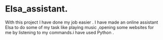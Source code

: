 # Elsa_assistant.
With this project I have done my job easier . I have made an online assistant Elsa to do some of my task like playing music ,opening some websites for me by listening to my commands.i have used Python . 
